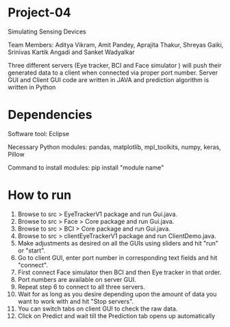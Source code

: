 # Project-04
Simulating Sensing Devices

Team Members: Aditya Vikram, Amit Pandey, Aprajita Thakur, Shreyas Gaiki, Srinivas Kartik Angadi and Sanket Wadyalkar

Three different servers (Eye tracker, BCI and Face simulator ) will push their generated data to a client when 
connected via proper port number. Server GUI and Client GUI code are written in JAVA and prediction algorithm
is written in Python

# Dependencies

Software tool: Eclipse

Necessary Python modules: pandas, matplotlib, mpl_toolkits, numpy, keras, Pillow

Command to install modules: pip install "module name"


# How to run

1) Browse to src > EyeTrackerV1 package and run Gui.java.
2) Browse to src > Face > Core package and run Gui.java.
3) Browse to src > BCI > Core package and run Gui.java.
4) Browse to src > clientEyeTrackerV1 package and run ClientDemo.java.
5) Make adjustments as desired on all the GUIs using sliders and hit "run" or "start".
6) Go to client GUI, enter port number in corresponding text fields and hit "connect".
7) First connect Face simulator then BCI and then Eye tracker in that order. 
8) Port numbers are available on server GUI.
9) Repeat step 6 to connect to all three servers.
10) Wait for as long as you desire depending upon the amount of data you want to work with and hit "Stop servers".
11) You can switch tabs on client GUI to check the raw data.
12) Click on Predict and wait till the Prediction tab opens up automatically
